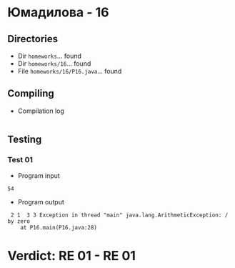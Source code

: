 # Юмадилова - 16
## Directories
- Dir `homeworks`... found
- Dir `homeworks/16`... found
- File `homeworks/16/P16.java`... found
## Compiling
- Compilation log
```

```
## Testing
### Test 01
- Program input
```
54

```
- Program output
```
 2 1  3 3 Exception in thread "main" java.lang.ArithmeticException: / by zero
	at P16.main(P16.java:28)

```
# Verdict: **RE 01** - RE 01
